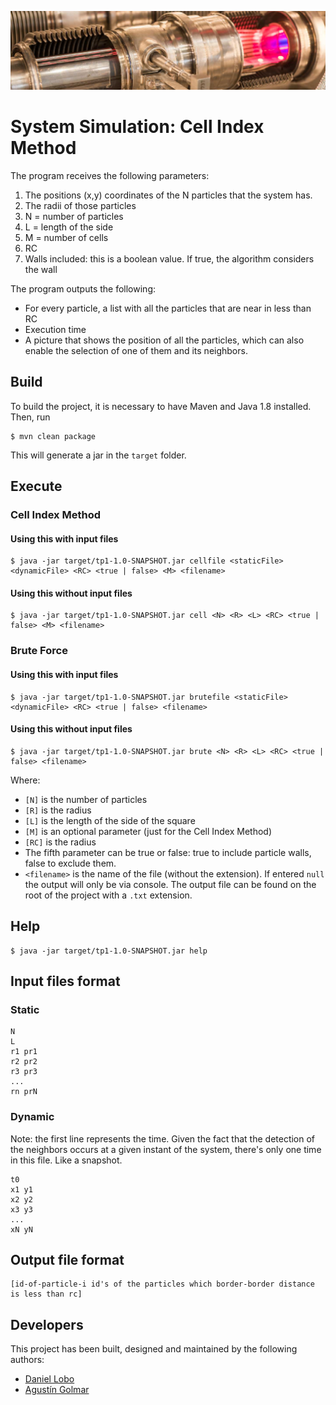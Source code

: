 ![...](resources/image/readme-header.png)

# System Simulation: Cell Index Method

The program receives the following parameters:

1. The positions (x,y) coordinates of the N particles that the system has.
2. The radii of those particles
3. N = number of particles
4. L = length of the side
5. M = number of cells
6. RC
7. Walls included: this is a boolean value. If true, the algorithm considers the wall

The program outputs the following:

* For every particle, a list with all the particles that are near in less than RC
* Execution time
* A picture that shows the position of all the particles, which can also enable the selection of one of them and its neighbors.



## Build

To build the project, it is necessary to have Maven and Java 1.8 installed. Then, run

```
$ mvn clean package
```

This will generate a jar in the `target` folder.

## Execute

### Cell Index Method

#### Using this with input files

```
$ java -jar target/tp1-1.0-SNAPSHOT.jar cellfile <staticFile> <dynamicFile> <RC> <true | false> <M> <filename>
```

#### Using this without input files

```
$ java -jar target/tp1-1.0-SNAPSHOT.jar cell <N> <R> <L> <RC> <true | false> <M> <filename>
```

### Brute Force

#### Using this with input files

```
$ java -jar target/tp1-1.0-SNAPSHOT.jar brutefile <staticFile> <dynamicFile> <RC> <true | false> <filename>
```


#### Using this without input files

```
$ java -jar target/tp1-1.0-SNAPSHOT.jar brute <N> <R> <L> <RC> <true | false> <filename>
```

Where:

* `[N]` is the number of particles
* `[R]` is the radius
* `[L]` is the length of the side of the square
* `[M]` is an optional parameter (just for the Cell Index Method)
* `[RC]` is the radius
* The fifth parameter can be true or false: true to include particle walls, false to exclude them.
* `<filename>` is the name of the file (without the extension). If entered `null` the output will only be via console. 
The output file can be found on the root of the project with a `.txt` extension. 

## Help

```
$ java -jar target/tp1-1.0-SNAPSHOT.jar help
```

## Input files format

### Static

```
N
L
r1 pr1
r2 pr2
r3 pr3
...
rn prN
```

### Dynamic

Note: the first line represents the time. Given the fact that the detection of the neighbors occurs at a given instant of the system, there's only one time in this file. Like a snapshot.

```
t0
x1 y1
x2 y2
x3 y3
...
xN yN
```

## Output file format

```
[id-of-particle-i id's of the particles which border-border distance is less than rc]
```

## Developers

This project has been built, designed and maintained by the following authors:

* [Daniel Lobo](https://github.com/lobo)
* [Agustín Golmar](https://github.com/agustin-golmar)
